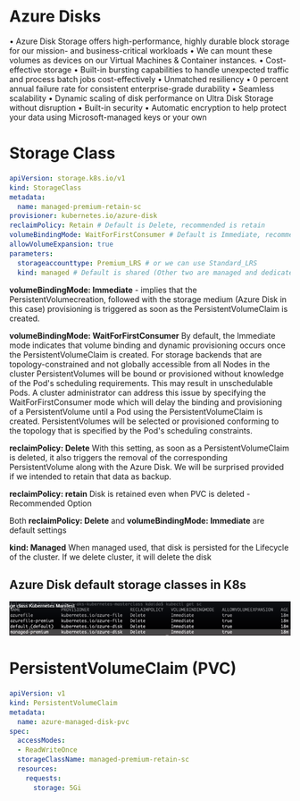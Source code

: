 # Azure Disks
• Azure Disk Storage offers high-performance, highly durable block storage for our mission- and business-critical workloads 
• We can mount these volumes as devices on our Virtual Machines & Container instances. 
• Cost-effective storage 
	• Built-in bursting capabilities to handle unexpected traffic and process batch jobs cost-effectively 
• Unmatched resiliency 
	• 0 percent annual failure rate for consistent enterprise-grade durability 
• Seamless scalability 
	• Dynamic scaling of disk performance on Ultra Disk Storage without disruption 
• Built-in security 
	• Automatic encryption to help protect your data using Microsoft-managed keys or your own 

# Storage Class
```yml
apiVersion: storage.k8s.io/v1
kind: StorageClass
metadata:
  name: managed-premium-retain-sc
provisioner: kubernetes.io/azure-disk
reclaimPolicy: Retain # Default is Delete, recommended is retain
volumeBindingMode: WaitForFirstConsumer # Default is Immediate, recommended is WaitForFirstConsumer
allowVolumeExpansion: true
parameters:
  storageaccounttype: Premium_LRS # or we can use Standard_LRS
  kind: managed # Default is shared (Other two are managed and dedicated)
```
**volumeBindingMode: Immediate** - implies that the PersistentVolumecreation,
followed with the storage medium (Azure Disk in this case) provisioning is triggered as soon as the PersistentVolumeClaim is created.

**volumeBindingMode: WaitForFirstConsumer** By default, the Immediate mode indicates that volume binding and dynamic provisioning occurs once the PersistentVolumeClaim is created. For storage backends that are topology-constrained and not globally accessible from all Nodes in the cluster PersistentVolumes will be bound or provisioned without knowledge of the Pod's scheduling requirements. This may result in unschedulable Pods.
A cluster administrator can address this issue by specifying the WaitForFirstConsumer
mode which will delay the binding and provisioning of a PersistentVolume until a
Pod using the PersistentVolumeClaim is created. PersistentVolumes will be selected or
provisioned conforming to the topology that is specified by the Pod's scheduling
constraints.

**reclaimPolicy: Delete** With this setting, as soon as a PersistentVolumeClaim is deleted,
it also triggers the removal of the corresponding PersistentVolume along with the Azure Disk.
We will be surprised provided if we intended to retain that data as backup.

**reclaimPolicy: retain** Disk is retained even when PVC is deleted - Recommended Option

Both **reclaimPolicy: Delete** and **volumeBindingMode: Immediate** are default settings

**kind: Managed** When managed used, that disk is persisted for the Lifecycle of the cluster.
If we delete cluster, it will delete the disk

## Azure Disk default storage classes in K8s
![](Pasted%20image%2020220705220507.png)

# PersistentVolumeClaim (PVC)
```yml
apiVersion: v1
kind: PersistentVolumeClaim
metadata:
  name: azure-managed-disk-pvc
spec:
  accessModes:
  - ReadWriteOnce
  storageClassName: managed-premium-retain-sc
  resources:
    requests:
      storage: 5Gi    
```